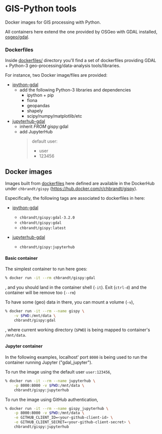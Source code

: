 # GIS-Python tools

Docker images for GIS processing with Python.

All containers here extend the one provided by OSGeo with GDAL installed,
[osgeo/gdal](https://hub.docker.com/r/osgeo/gdal).

### Dockerfiles
Inside [dockerfiles/](dockerfiles/) directory you'll find a set of dockerfiles
providing GDAL + Python-3 geo-processing/data-analysis tools/libraries.

For instance, two Docker image/files are provided:
- [ipython-gdal](dockerfiles/Dockerfile)
  * add the following Python-3 libraries and dependencies
    * ipython + pip
    * fiona
    * geopandas
    * shapely
    * scipy/numpy/matplotlib/etc
- [jupyterhub-gdal](dockerfiles/Dockerfile.jupyterhub)
  * inherit _FROM_ gispy:gdal
  * add JupyterHub
    > default user:
    > * user
    > * 123456

## Docker images
Images built from [dockerfiles](#-dockerfiles) here defined are available
in the DockerHub under `chbrandt/gispy` (https://hub.docker.com/r/chbrandt/gispy).

Especifically, the following tags are associated to dockerfiles in here:

- [ipython-gdal](dockerfiles/Dockerfile)
  * `chbrandt/gispy:gdal-3.2.0`
  * `chbrandt/gispy:gdal`
  * `chbrandt/gispy:latest`

- [jupyterhub-gdal](dockerfiles/Dockerfile.jupyterhub)
  * `chbrandt/gispy:jupyterhub`


#### Basic container
The simplest container to run here goes:
```bash
% docker run -it --rm chbrandt/gispy:gdal
```
, and you should land in the container shell (`-it`).
Exit (`ctrl-d`) and the container will be remove too (`--rm`)

To have some (geo) data in there, you can mount a volume (`-v`),
```bash
% docker run -it --rm --name gispy \
    -v $PWD:/mnt/data \
    chbrandt/gispy:gdal
```
, where current working directory (`$PWD`) is being mapped to container's `/mnt/data`.


#### Jupyter container
In the following examples, localhost' port `8000` is being used to run the container
running Jupyter ("gdal_jupyter").

To run the image using the default user `user:123456`,
```bash
% docker run -it --rm --name jupyterhub \
    -p 8000:8000 -v $PWD:/mnt/data \
    chbrandt/gispy:jupyterhub
```

To run the image using GitHub authentication,
```bash
% docker run -it --rm --name gispy_jupyterhub \
    -p 8000:8000 -v $PWD:/mnt/data \
    -e GITHUB_CLIENT_ID=<your-github-client-id> \
    -e GITHUB_CLIENT_SECRET=<your-github-client-secret> \
    chbrandt/gispy:jupyterhub
```
